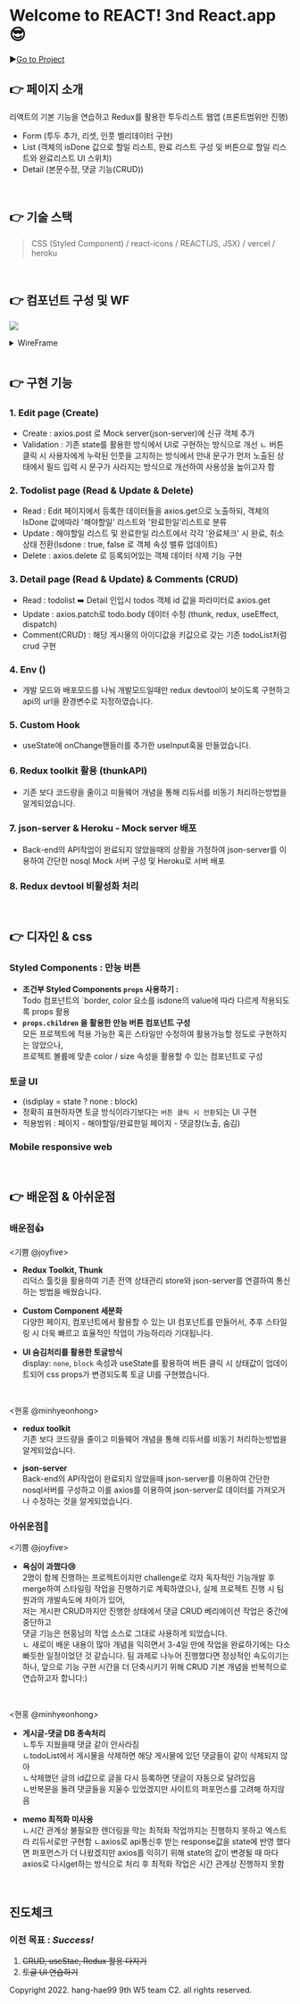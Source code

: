 # Welcome to REACT! 3nd React.app 😎


▶️[Go to Project](https://w5-todolist.vercel.app/)

## 👉 페이지 소개
리액트의 기본 기능을 연습하고 Redux를 활용한 투두리스트 웹앱 (프론트범위만 진행)
- Form (투두 추가, 리셋, 인풋 벨리데이터 구현)
- List (객체의 isDone 값으로 할일 리스트, 완료 리스트 구성 및 버튼으로 할일 리스트와 완료리스트 UI 스위치)
- Detail (본문수정, 댓글 기능(CRUD))
<br>

## 👉 기술 스택
> CSS (Styled Component) / react-icons / REACT(JS, JSX) / vercel / heroku
<br>

## 👉 컴포넌트 구성 및 WF
![](https://velog.velcdn.com/images/joyfive/post/439ceb1a-4dcc-41c8-8c20-eff296b6ad1f/image.png)
<details>
<summary>WireFrame</summary>
<div markdown="1">       
![](https://velog.velcdn.com/images/joyfive/post/852555ea-04be-473e-bf84-95a3fa750c0f/image.png)
![](https://velog.velcdn.com/images/joyfive/post/08c39916-309e-411c-8722-ae70bb46fbcf/image.png)
![](https://velog.velcdn.com/images/joyfive/post/6f42d364-f1c4-45ee-9e9a-1e5d2cfa0a83/image.png)
![](https://velog.velcdn.com/images/joyfive/post/67e7fb0b-bcbe-4d39-9035-83b699ecf9e4/image.png)
![](https://velog.velcdn.com/images/joyfive/post/f4c569bb-6e47-47a8-8a04-5a8afa7b0985/image.png)
![](https://velog.velcdn.com/images/joyfive/post/b42f073a-a910-424a-a6f9-4a10d3f878c4/image.png)

</div>
</details>
<br>

## 👉 구현 기능
### 1. Edit page (Create)
- Create : axios.post 로 Mock server(json-server)에 신규 객체 추가
- Validation : 기존 state를 활용한 방식에서 UI로 구현하는 방식으로 개선
ㄴ 버튼 클릭 시 사용자에게 누락된 인풋을 고지하는 방식에서 안내 문구가 먼저 노출된 상태에서 필드 입력 시 문구가 사라지는 방식으로 개선하여 사용성을 높이고자 함

### 2. Todolist page (Read & Update & Delete)
- Read : Edit 페이지에서 등록한 데이터들을 axios.get으로 노출하되, 객체의 IsDone 값에따라 '해야할일' 리스트와 '완료한일'리스트로 분류
- Update : 해야할일 리스트 및 완료한일 리스트에서 각각 '완료체크' 시 완료, 취소 상태 전환(Isdone : true, false 로 객체 속성 밸류 업데이트)
- Delete : axios.delete 로 등록되어있는 객체 데이터 삭제 기능 구현

### 3. Detail page (Read & Update) & Comments (CRUD)
- Read : todolist ➡️ Detail 인입시 todos 객체 id 값을 파라미터로 axios.get
- Update : axios.patch로 todo.body 데이터 수정 (thunk, redux, useEffect, dispatch)
- Comment(CRUD) : 해당 게시물의 아이디값을 키값으로 갖는 기존 todoList처럼 crud 구현

### 4. Env ()
- 개발 모드와 배포모드를 나눠 개발모드일때만 redux devtool이 보이도록 구현하고
api의 url을 환경변수로 지정하였습니다.

### 5. Custom Hook
- useState에 onChange핸들러를 추가한 useInput훅을 만들었습니다.

### 6. Redux toolkit 활용 (thunkAPI)
- 기존 보다 코드량을 줄이고 미들웨어 개념을 통해 리듀서를 비동기 처리하는방법을 알게되었습니다.

### 7. json-server & Heroku - Mock server 배포
- Back-end의 API작업이 완료되지 않았을때의 상황을 가정하여 json-server를 이용하여 간단한 nosql Mock 서버 구성 및 Heroku로 서버 배포

### 8. Redux devtool 비활성화 처리

<br>

## 👉 디자인 & css
### Styled Components : 만능 버튼
- **조건부 Styled Components `props` 사용하기 :** <br>
Todo 컴포넌트의 <Todobox />`border, color 요소를 isdone의 value에 따라 다르게 적용되도록 props 활용
- **`props.children` 을 활용한 만능 버튼 컴포넌트 구성** <br>
모든 프로젝트에 적용 가능한 혹은 스타일만 수정하여 활용가능할 정도로 구현하지는 않았으나,<br>
프로젝트 볼륨에 맞춘 color / size 속성을 활용할 수 있는 컴포넌트로 구성

### 토글 UI 
- (isdiplay = state ? none : block)
- 정확히 표현하자면 토글 방식이라기보다는 `버튼 클릭 시 전환`되는 UI 구현
- 적용범위 : <TodoList> 페이지 - 해야할일/완료한일 <Detail> 페이지 - 댓글창(노출, 숨김)

### Mobile responsive web



<br>

## 👉 배운점 & 아쉬운점
### 배운점👍
<기쁨 @joyfive>
- **Redux Toolkit, Thunk** <br>
리덕스 툴킷을 활용하여 기존 전역 상태관리 store와 json-server를 연결하여 통신하는 방법을 배웠습니다.

- **Custom Component 세분화** <br> 다양한 페이지, 컴포넌트에서 활용할 수 있는 UI 컴포넌트를 만들어서, 추후 스타일링 시 더욱 빠르고 효율적인 작업이 가능하리라 기대됩니다. 

- **UI 숨김처리를 활용한 토글방식** <br>
display: `none`, `block` 속성과 useState를 활용하여 버튼 클릭 시 상태값이 업데이트되어 css props가 변경되도록 토글 UI를 구현했습니다. <br>

<br>

<현홍 @minhyeonhong>
- **redux toolkit** <br>
기존 보다 코드량을 줄이고 미들웨어 개념을 통해 리듀서를 비동기 처리하는방법을 알게되었습니다.

- **json-server** <br>
Back-end의 API작업이 완료되지 않았을때 json-server를 이용하여 간단한 nosql서버를 구성하고
이를 axios를 이용하여 json-server로 데이터를 가져오거나 수정하는 것을 알게되었습니다.

### 아쉬운점👀
<기쁨 @joyfive>
- **욕심이 과했다😢**<br>
2명이 함께 진행하는 프로젝트이지만 challenge로 각자 독자적인 기능개발 후 <br> merge하여 스타일링 작업을 진행하기로 계획하였으나, 실제 프로젝트 진행 시 팀원과의 개발속도에 차이가 있어, <br> 저는 게시판 CRUD까지만 진행한 상태에서 댓글 CRUD 베리에이션 작업은 중간에 중단하고 <br>댓글 기능은 현홍님의 작업 소스로 그대로 사용하게 되었습니다. <br>
ㄴ 새로이 배운 내용이 많아 개념을 익히면서 3-4일 만에 작업을 완료하기에는 다소 빠듯한 일정이었던 것 같습니다. 팀 과제로 나누어 진행했다면 정상적인 속도이기는 하나, 앞으로 기능 구현 시간을 더 단축시키기 위해 CRUD 기본 개념을 반복적으로 연습하고자 합니다:)
<br>

<현홍 @minhyeonhong>
- **게시글-댓글 DB 종속처리** <br>
ㄴ투두 지웠을때 댓글 같이 안사라짐 <br>
ㄴtodoList에서 게시물을 삭제하면 해당 게시물에 있던 댓글들이 같이 삭제되지 않아 <br>
ㄴ삭제했던 글의 id값으로 글을 다시 등록하면 댓글이 자동으로 달려있음 <br>
ㄴ반복문을 돌려 댓글들을 지울수 있었겠지만 사이트의 퍼포먼스를 고려해 하지않음 <br>

- **memo 최적화 미사용** <br>
ㄴ시간 관계상 불필요한 렌더링을 막는 최적화 작업까지는 진행하지 못하고 엑스트라 리듀서로만 구현함
ㄴaxios로 api통신후 받는 response값을 state에 반영 했다면 퍼포먼스가 더 나왔겠지만
axios를 익히기 위해 state의 값이 변경될 때 마다 axios로 다시get하는 방식으로 처리 후 최적화 작업은 시간 관계상 진행하지 못함

<br>

## 진도체크
### 이전 목표 : *Success!*<br> 
1. ~~CRUD, useStae, Redux 활용 다지기~~<br>
2. ~~토글 UI 연습하기~~<br>


Copyright 2022. hang-hae99 9th W5 team C2. all rights reserved.
